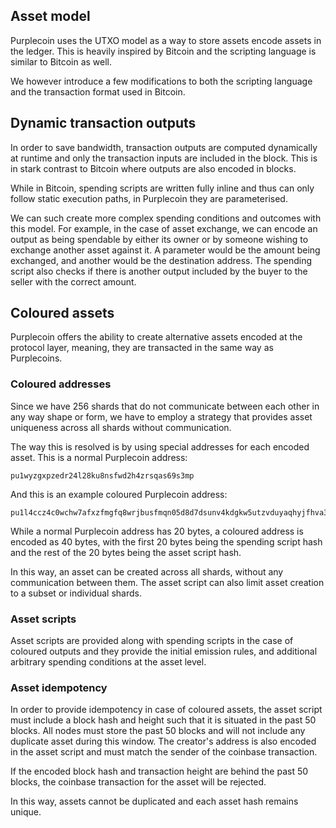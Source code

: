 ## Asset model
Purplecoin uses the UTXO model as a way to store assets encode assets in the ledger. This is heavily inspired by Bitcoin and the scripting language is similar to Bitcoin as well.

We however introduce a few modifications to both the scripting language and the transaction format used in Bitcoin. 

## Dynamic transaction outputs
In order to save bandwidth, transaction outputs are computed dynamically at runtime and only the transaction inputs are included in the block. This is in stark contrast to Bitcoin where outputs are also encoded in blocks. 

While in Bitcoin, spending scripts are written fully inline and thus can only follow static execution paths, in Purplecoin they are parameterised.

We can such create more complex spending conditions and outcomes with this model. For example, in the case of asset exchange, we can encode an output as being spendable by either its owner or by someone wishing to exchange another asset against it. A parameter would be the amount being exchanged, and another would be the destination address. The spending script also checks if there is another output included by the buyer to the seller with the correct amount.

## Coloured assets
Purplecoin offers the ability to create alternative assets encoded at the protocol layer, meaning, they are transacted in the same way as Purplecoins. 

### Coloured addresses
Since we have 256 shards that do not communicate between each other in any way shape or form, we have to employ a strategy that provides asset uniqueness across all shards without communication. 

The way this is resolved is by using special addresses for each encoded asset. This is a normal Purplecoin address:
```
pu1wyzgxpzedr24l28ku8nsfwd2h4zrsqas69s3mp
```

And this is an example coloured Purplecoin address:
```
pu1l4ccz4c0wchw7afxzfmgfq8wrjbusfmqn05d8d7dsunv4kdgkw5utzvduyaqhyjfhva3ey0q4a9w
```

While a normal Purplecoin address has 20 bytes, a coloured address is encoded as 40 bytes, with the first 20 bytes being the spending script hash and the rest of the 20 bytes being the asset script hash.

In this way, an asset can be created across all shards, without any communication between them. The asset script can also limit asset creation to a subset or individual shards.

### Asset scripts
Asset scripts are provided along with spending scripts in the case of coloured outputs and they provide the initial emission rules, and additional arbitrary spending conditions at the asset level.

### Asset idempotency
In order to provide idempotency in case of coloured assets, the asset script must include a block hash and height such that it is situated in the past 50 blocks. All nodes must store the past 50 blocks and will not include any duplicate asset during this window. The creator's address is also encoded in the asset script and must match the sender of the coinbase transaction. 

If the encoded block hash and transaction height are behind the past 50 blocks, the coinbase transaction for the asset will be rejected.

In this way, assets cannot be duplicated and each asset hash remains unique.